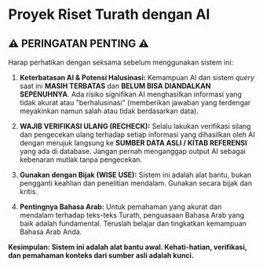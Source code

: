 # Proyek Riset Turath dengan AI

## ⚠️ PERINGATAN PENTING ⚠️

Harap perhatikan dengan seksama sebelum menggunakan sistem ini:

1.  **Keterbatasan AI & Potensi Halusinasi:** Kemampuan AI dan sistem *query* saat ini **MASIH TERBATAS** dan **BELUM BISA DIANDALKAN SEPENUHNYA**. Ada risiko signifikan AI menghasilkan informasi yang tidak akurat atau "berhalusinasi" (memberikan jawaban yang terdengar meyakinkan namun salah atau tidak berdasarkan data).

2.  **WAJIB VERIFIKASI ULANG (RECHECK):** Selalu lakukan verifikasi silang dan pengecekan ulang terhadap setiap informasi yang dihasilkan oleh AI dengan merujuk langsung ke **SUMBER DATA ASLI / KITAB REFERENSI** yang ada di database. Jangan pernah menganggap output AI sebagai kebenaran mutlak tanpa pengecekan.

3.  **Gunakan dengan Bijak (WISE USE):** Sistem ini adalah alat bantu, bukan pengganti keahlian dan penelitian mendalam. Gunakan secara bijak dan kritis.

4.  **Pentingnya Bahasa Arab:** Untuk pemahaman yang akurat dan mendalam terhadap teks-teks Turath, penguasaan Bahasa Arab yang baik adalah fundamental. Teruslah belajar dan tingkatkan kemampuan Bahasa Arab Anda.

**Kesimpulan: Sistem ini adalah alat bantu awal. Kehati-hatian, verifikasi, dan pemahaman konteks dari sumber asli adalah kunci.**
